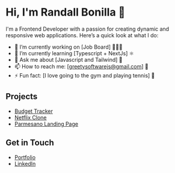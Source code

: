 # Hi, I'm Randall Bonilla 👋
I'm a Frontend Developer with a passion for creating dynamic and responsive web applications. Here’s a quick look at what I do:

- 🔭 I’m currently working on [Job Board] 👨🏻‍💻
- 🌱 I’m currently learning [Typescript + NextJs] ⚛
- 💬 Ask me about [Javascript and Tailwind] 💬
- 📫 How to reach me: [greetysoftwarejs@gmail.com] 📩
- ⚡ Fun fact: [I love going to the gym and playing tennis] 🎾

## Projects
- [Budget Tracker](https://github.com/GreetyCr/budget-tracker)
- [Netflix Clone](https://github.com/GreetyCr/netflix-clone)
- [Parmesano Landing Page](https://github.com/GreetyCr/parmesano-landing-page)

## Get in Touch
- [Portfolio](https://greetycr.github.io/Greety-Portfolio/#)
- [LinkedIn](https://www.linkedin.com/in/randall-bonilla-cordero-8653a6220/)
